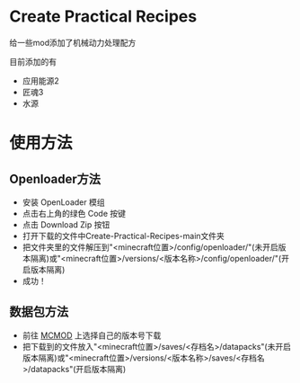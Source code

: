 # Create Practical Recipes

给一些mod添加了机械动力处理配方

目前添加的有

- 应用能源2
- 匠魂3
- 水源

# 使用方法
## Openloader方法
- 安装 OpenLoader 模组
- 点击右上角的绿色 Code 按键
- 点击 Download Zip 按钮
- 打开下载的文件中Create-Practical-Recipes-main文件夹
- 把文件夹里的文件解压到"<minecraft位置>/config/openloader/"(未开启版本隔离)或"<minecraft位置>/versions/<版本名称>/config/openloader/"(开启版本隔离)
- 成功！
## 数据包方法
- 前往 [MCMOD](https://www.mcmod.cn/download/5975.html) 上选择自己的版本号下载
- 把下载到的文件放入"<minecraft位置>/saves/<存档名>/datapacks"(未开启版本隔离)或"<minecraft位置>/versions/<版本名称>/saves/<存档名>/datapacks"(开启版本隔离)
